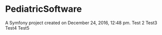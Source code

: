 PediatricSoftware
=================

A Symfony project created on December 24, 2016, 12:48 pm.
Test 2
Test3
Test4
Test5
